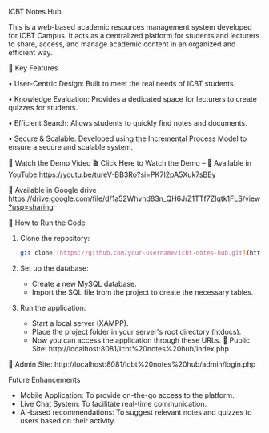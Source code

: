 ICBT Notes Hub

This is a web-based academic resources management system developed for ICBT Campus. It acts as a centralized platform for students and lecturers to share, access, and manage academic content in an organized and efficient way.

	Key Features

•	User-Centric Design: Built to meet the real needs of ICBT students.

•	Knowledge Evaluation: Provides a dedicated space for lecturers to create quizzes for students.


•	Efficient Search: Allows students to quickly find notes and documents.

•	Secure & Scalable: Developed using the Incremental Process Model to ensure a secure and scalable system.


	Watch the Demo Video 🎬
Click Here to Watch the Demo –
	Available in YouTube   https://youtu.be/tureV-BB3Ro?si=PK7I2pA5Xuk7sBEy

	Available in Google drive https://drive.google.com/file/d/1a52Whvhd83n_QH6JrZ1TTf7ZIqtk1FLS/view?usp=sharing





	How to Run the Code
1.  Clone the repository:
    ```bash
    git clone [https://github.com/your-username/icbt-notes-hub.git](https://github.com/your-username/icbt-notes-hub.git)
    ```

2.  Set up the database:
    -   Create a new MySQL database.
    -   Import the SQL file from the project to create the necessary tables.

3.  Run the application:
    -   Start a local server (XAMPP).
    -   Place the project folder in your server's root directory (htdocs).
    -   Now you can access the application through these URLs.
	Public Site: http://localhost:8081/Icbt%20notes%20hub/index.php

	Admin Site: http://localhost:8081/Icbt%20notes%20hub/admin/login.php



Future Enhancements
-   Mobile Application: To provide on-the-go access to the platform.
-   Live Chat System: To facilitate real-time communication.
-   AI-based recommendations: To suggest relevant notes and quizzes to users based on their activity.

